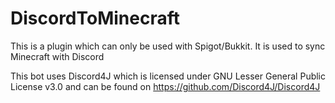 # DiscordToMinecraft
This is a plugin which can only be used with Spigot/Bukkit.
It is used to sync Minecraft with Discord

This bot uses Discord4J which is licensed under GNU Lesser General Public License v3.0 and can be found on https://github.com/Discord4J/Discord4J